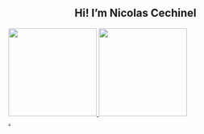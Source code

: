   
<h2 align=center>Hi! I’m Nicolas Cechinel </h2>
  
<div>
  <a href="https://github.com/nicolascechinel">
  <img height="175em" src="https://github-readme-stats.vercel.app/api?username=nicolascechinel&show_icons=true&theme=gruvbox&include_all_commits=true&count_private=true"/>
  <img height="175em" src="https://github-readme-stats.vercel.app/api/top-langs/?username=nicolascechinel&layout=compact&langs_count=7&theme=blue-green"/>
</div>
.
